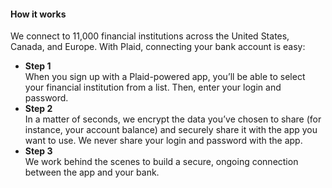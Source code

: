 #### How it works

We connect to 11,000 financial institutions across the United States, Canada, and Europe. With Plaid, connecting your bank account is easy:

-   **Step 1**  
    When you sign up with a Plaid-powered app, you’ll be able to select your financial institution from a list. Then, enter your login and password.
-   **Step 2**  
    In a matter of seconds, we encrypt the data you’ve chosen to share (for instance, your account balance) and securely share it with the app you want to use. We never share your login and password with the app.
-   **Step 3**  
    We work behind the scenes to build a secure, ongoing connection between the app and your bank.